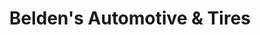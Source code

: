 ---
title: "Belden's Automotive & Tires"
url: /san-antonio/beldens-automotive-and-tires-san-pedro-avenue/
shop: car repair
---